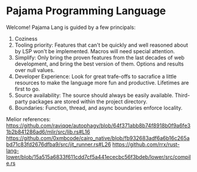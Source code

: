 # Pajama Programming Language

Welcome! Pajama Lang is guided by a few principals:

1. Coziness
2. Tooling priority: Features that can't be quickly and well reasoned about by LSP won't be implemented. Macros will need special attention.
3. Simplify: Only bring the proven features from the last decades of web development, and bring the best version of them. Options and results over null values.
5. Developer Experience: Look for great trafe-offs to sacrafice a little resources to make the language more fun and productive. Lifetimes are first to go.
6. Source availability: The source should always be easily available. Third-party packages are stored within the project directory.
7. Boundaries: Function, thread, and async boundaries enforce locality.

Melior references:
https://github.com/raviqqe/autophagy/blob/64f371abb8b74f8918b0f9a6fe31b2b841286ad6/mlir/src/lib.rs#L16
https://github.com/0xmbcode/cairo_native/blob/fb932683adf6a6b16c265abd71c83fd2676dfba9/src/jit_runner.rs#L26
https://github.com/rrx/rust-lang-lower/blob/15a515a6833f611cdd7cf5a441ececbc56f3bdeb/lower/src/compile.rs
